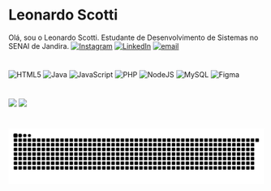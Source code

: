 # Leonardo Scotti

Olá, sou o Leonardo Scotti. Estudante de Desenvolvimento de Sistemas no SENAI de Jandira.
[![Instagram](https://img.shields.io/badge/Instagram-%23E4405F.svg?logo=Instagram&logoColor=white)](https://instagram.com/scottix__) [![LinkedIn](https://img.shields.io/badge/LinkedIn-%230077B5.svg?logo=linkedin&logoColor=white)](https://linkedin.com/in/leonardo-scotti-dev) [![email](https://img.shields.io/badge/Email-D14836?logo=gmail&logoColor=white)](mailto:leonardo.scotti07@gmail.com)
#
![HTML5](https://img.shields.io/badge/html5-%23E34F26.svg?style=for-the-badge&logo=html5&logoColor=white) ![Java](https://img.shields.io/badge/java-%23ED8B00.svg?style=for-the-badge&logo=openjdk&logoColor=white) ![JavaScript](https://img.shields.io/badge/javascript-%23323330.svg?style=for-the-badge&logo=javascript&logoColor=%23F7DF1E) ![PHP](https://img.shields.io/badge/php-%23777BB4.svg?style=for-the-badge&logo=php&logoColor=white) ![NodeJS](https://img.shields.io/badge/node.js-6DA55F?style=for-the-badge&logo=node.js&logoColor=white) ![MySQL](https://img.shields.io/badge/mysql-4479A1.svg?style=for-the-badge&logo=mysql&logoColor=white) ![Figma](https://img.shields.io/badge/figma-%23F24E1E.svg?style=for-the-badge&logo=figma&logoColor=white)
#
![](https://github-readme-stats.vercel.app/api?username=Leonardo-Scotti&theme=transparent&hide_border=false&include_all_commits=false&count_private=false)
![](https://github-readme-stats.vercel.app/api/top-langs/?username=Leonardo-Scotti&theme=transparent&hide_border=false&include_all_commits=false&count_private=false&layout=compact)

#
<div>
  <picture>
    <source media="(prefers-color-scheme: dark)" srcset="https://raw.githubusercontent.com/Leonardo-Scotti/Leonardo-Scotti/output/github-contribution-grid-snake-dark.svg">
    <source media="(prefers-color-scheme: light)" srcset="https://raw.githubusercontent.com/Leonardo-Scotti/Leonardo-Scotti/output/github-contribution-grid-snake.svg">
    <img alt="github contribution grid snake animation" src="https://raw.githubusercontent.com/Leonardo-Scotti/Leonardo-Scotti/output/github-contribution-grid-snake.svg">
  </picture>
</div>
